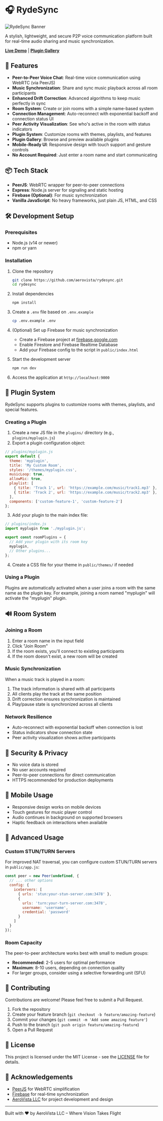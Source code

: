# 🎧 RydeSync

![RydeSync Banner](https://aerovistaassets.s3.amazonaws.com/rydesync-banner.png)

A stylish, lightweight, and secure P2P voice communication platform built for real-time audio sharing and music synchronization.

**[Live Demo](https://rydesync.aerovista.us)** | **[Plugin Gallery](https://rydesync.aerovista.us/plugins)**

## 🚀 Features

- **Peer-to-Peer Voice Chat**: Real-time voice communication using WebRTC (via PeerJS)
- **Music Synchronization**: Share and sync music playback across all room participants
- **Enhanced Drift Correction**: Advanced algorithms to keep music perfectly in sync
- **Room System**: Create or join rooms with a simple name-based system
- **Connection Management**: Auto-reconnect with exponential backoff and connection status UI
- **Peer Activity Visualization**: See who's active in the room with status indicators
- **Plugin System**: Customize rooms with themes, playlists, and features
- **Plugin Gallery**: Browse and preview available plugins
- **Mobile-Ready UI**: Responsive design with touch support and gesture controls
- **No Account Required**: Just enter a room name and start communicating

## 📦 Tech Stack

- **PeerJS**: WebRTC wrapper for peer-to-peer connections
- **Express**: Node.js server for signaling and static hosting
- **Firebase (Optional)**: For music synchronization
- **Vanilla JavaScript**: No heavy frameworks, just plain JS, HTML, and CSS

## 🛠️ Development Setup

### Prerequisites

- Node.js (v14 or newer)
- npm or yarn

### Installation

1. Clone the repository
   ```bash
   git clone https://github.com/aerovista/rydesync.git
   cd rydesync
   ```

2. Install dependencies
   ```bash
   npm install
   ```

3. Create a `.env` file based on `.env.example`
   ```bash
   cp .env.example .env
   ```

4. (Optional) Set up Firebase for music synchronization
   - Create a Firebase project at [firebase.google.com](https://firebase.google.com)
   - Enable Firestore and Firebase Realtime Database
   - Add your Firebase config to the script in `public/index.html`

5. Start the development server
   ```bash
   npm run dev
   ```

6. Access the application at `http://localhost:9000`

## 🔌 Plugin System

RydeSync supports plugins to customize rooms with themes, playlists, and special features.

### Creating a Plugin

1. Create a new JS file in the `plugins/` directory (e.g., `plugins/myplugin.js`)
2. Export a plugin configuration object:

```javascript
// plugins/myplugin.js
export default {
  theme: 'myplugin',
  title: 'My Custom Room',
  styles: '/themes/myplugin.css',
  musicLoop: true,
  allowMic: true,
  playlist: [
    { title: 'Track 1', url: 'https://example.com/music/track1.mp3' },
    { title: 'Track 2', url: 'https://example.com/music/track2.mp3' },
  ],
  components: ['custom-feature-1', 'custom-feature-2']
};
```

3. Add your plugin to the main index file:

```javascript
// plugins/index.js
import myplugin from './myplugin.js';

export const roomPlugins = {
  // Add your plugin with its room key
  myplugin,
  // Other plugins...
};
```

4. Create a CSS file for your theme in `public/themes/` if needed

### Using a Plugin

Plugins are automatically activated when a user joins a room with the same name as the plugin key. For example, joining a room named "myplugin" will activate the "myplugin" plugin.

## 🔊 Room System

### Joining a Room

1. Enter a room name in the input field
2. Click "Join Room"
3. If the room exists, you'll connect to existing participants
4. If the room doesn't exist, a new room will be created

### Music Synchronization

When a music track is played in a room:

1. The track information is shared with all participants
2. All clients play the track at the same position
3. Drift correction ensures synchronization is maintained
4. Play/pause state is synchronized across all clients

### Network Resilience

- Auto-reconnect with exponential backoff when connection is lost
- Status indicators show connection state
- Peer activity visualization shows active participants

## 🔐 Security & Privacy

- No voice data is stored
- No user accounts required
- Peer-to-peer connections for direct communication
- HTTPS recommended for production deployments

## 📱 Mobile Usage

- Responsive design works on mobile devices
- Touch gestures for music player control
- Audio continues in background on supported browsers
- Haptic feedback on interactions when available

## 🧰 Advanced Usage

### Custom STUN/TURN Servers

For improved NAT traversal, you can configure custom STUN/TURN servers in `public/app.js`:

```javascript
const peer = new Peer(undefined, {
  // ... other options
  config: {
    iceServers: [
      { urls: 'stun:your-stun-server.com:3478' },
      {
        urls: 'turn:your-turn-server.com:3478',
        username: 'username',
        credential: 'password'
      }
    ]
  }
});
```

### Room Capacity

The peer-to-peer architecture works best with small to medium groups:

- **Recommended**: 2-5 users for optimal performance
- **Maximum**: 8-10 users, depending on connection quality
- For larger groups, consider using a selective forwarding unit (SFU)

## 🤝 Contributing

Contributions are welcome! Please feel free to submit a Pull Request.

1. Fork the repository
2. Create your feature branch (`git checkout -b feature/amazing-feature`)
3. Commit your changes (`git commit -m 'Add some amazing feature'`)
4. Push to the branch (`git push origin feature/amazing-feature`)
5. Open a Pull Request

## 📄 License

This project is licensed under the MIT License - see the [LICENSE](LICENSE) file for details.

## 🙏 Acknowledgements

- [PeerJS](https://peerjs.com/) for WebRTC simplification
- [Firebase](https://firebase.google.com/) for real-time synchronization
- [AeroVista LLC](https://aerovista.us) for project development and design

---

Built with ❤️ by AeroVista LLC – Where Vision Takes Flight 